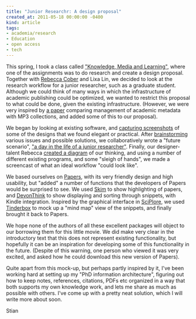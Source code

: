 ```yaml
---
title: "Junior Researchr: A design proposal"
created_at: 2011-05-18 00:00:00 -0400
kind: article
tags:
- academia/research
- Education
- open access
- tech
---
```


This spring, I took a class called ["Knowledge, Media and
Learning"](http://www.encorewiki.org/display/KMDI2003/winter%2C+2011),
where one of the assignments was to do research and create a design
proposal. Together with [Rebecca Cober](http://rebeccacober.net/blog)
and Lixa Lin, we decided to look at the research workflow for a junior
researcher, such as a graduate student. Although we could think of many
ways in which the infrastructure of academic publishing could be
optimized, we wanted to restrict this proposal to what could be done,
given the existing infrastructure. (However, we were very inspired by [a
paper](http://www.freelancepropaganda.com/archives/MP3vPDF.pdf)
comparing management of academic metadata with MP3 collections, and
added some of this to our proposal).

We began by looking at existing software, and [capturing
screenshots](http://www.encorewiki.org/display/KMDI2003/Screen+captures)
of some of the designs that we found elegant or practical. After
[brainstorming](http://www.encorewiki.org/display/KMDI2003/Notes)
various issues and possible solutions, we collaboratively wrote a
"future scenario", ["a day in the life of a junior
researcher"](http://www.encorewiki.org/display/KMDI2003/Future+Scenario).
Finally, our designer-talent Rebecca [created a
diagram](http://www.encorewiki.org/download/attachments/6357272/centre5.gif)
of our thinking, and using a number of different existing programs, and
some "sleigh of hands", we made a screencast of what an ideal workflow
"could look like".

We based ourselves on [Papers](http://mekentosj.com/papers/), with its
very friendly design and high usability, but "added" a number of
functions that the developers of Papers would be surprised to see. We
used [Skim](http://skim-app.sourceforge.net/) to show highlighting of
papers, and
[DevonThink](http://www.devon-technologies.com/support/academy/index.html)
to show displaying and sorting through snippets, with Kindle
integration. Inspired by the graphical interface in
[SciPlore](http://www.sciplore.org/software/sciplore_mindmapping/), we
used [Tinderbox](http://www.eastgate.com/Tinderbox/) to mock up a "mind
map" view of the snippets, and finally brought it back to Papers.

We hope none of the authors of all these excellent packages will object
to our borrowing them for this little movie. We did make very clear in
the introductory text that this does not represent existing
functionality, but hopefully it can be an inspiration for developing
some of this functionality in the future. (Despite of this warning, one
person who viewed it was very excited, and asked how he could download
this new version of Papers).

Quite apart from this mock-up, but perhaps partly inspired by it, I've
been working hard at setting up my "PhD information architecture",
figuring out how to keep notes, references, citations, PDFs etc
organized in a way that both supports my own knowledge work, and lets me
share as much as possible with others. I've come up with a pretty neat
solution, which I will write more about soon.

Stian
